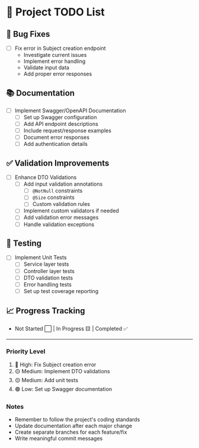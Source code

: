 # 📝 Project TODO List

## 🐛 Bug Fixes
- [ ] Fix error in Subject creation endpoint
    - Investigate current issues
    - Implement error handling
    - Validate input data
    - Add proper error responses

## 📚 Documentation
- [ ] Implement Swagger/OpenAPI Documentation
    - [ ] Set up Swagger configuration
    - [ ] Add API endpoint descriptions
    - [ ] Include request/response examples
    - [ ] Document error responses
    - [ ] Add authentication details

## ✅ Validation Improvements
- [ ] Enhance DTO Validations
    - [ ] Add input validation annotations
        - [ ] `@NotNull` constraints
        - [ ] `@Size` constraints
        - [ ] Custom validation rules
    - [ ] Implement custom validators if needed
    - [ ] Add validation error messages
    - [ ] Handle validation exceptions

## 🧪 Testing
- [ ] Implement Unit Tests
    - [ ] Service layer tests
    - [ ] Controller layer tests
    - [ ] DTO validation tests
    - [ ] Error handling tests
    - [ ] Set up test coverage reporting

## 📈 Progress Tracking
- Not Started ⬜ | In Progress 🟨 | Completed ✅

---

### Priority Level
1. 🔴 High: Fix Subject creation error
2. 🟡 Medium: Implement DTO validations
3. 🟡 Medium: Add unit tests
4. 🟢 Low: Set up Swagger documentation

### Notes
- Remember to follow the project's coding standards
- Update documentation after each major change
- Create separate branches for each feature/fix
- Write meaningful commit messages